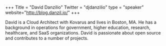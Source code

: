 +++
Title = "David Danzilio"
Twitter = "djdanzilio"
type = "speaker"
website="http://blog.danzil.io/"
+++

David is a Cloud Architect with Kovarus and lives in Boston, MA. He has a background in operations for government, higher education, research, healthcare, and SaaS organizations. David is passionate about open source and contributes to a number of projects.